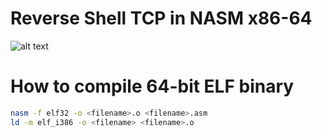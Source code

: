 # Reverse Shell TCP in NASM x86-64
![alt text](https://i.imgur.com/6273P8r.png)
# How to compile 64-bit ELF binary

```bash
nasm -f elf32 -o <filename>.o <filename>.asm
ld -m elf_i386 -o <filename> <filename>.o
```

